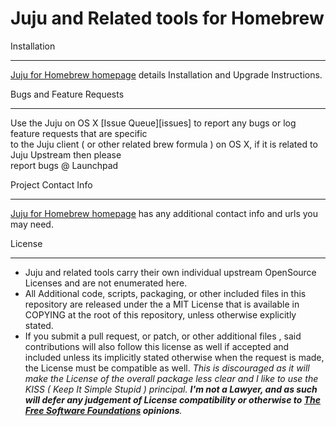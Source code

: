 Juju and Related tools for Homebrew
===================================

Installation
- - -
[Juju for Homebrew homepage][home] details Installation and Upgrade Instructions.

Bugs and Feature Requests
- - - 
Use the Juju on OS X [Issue Queue][issues] to report any bugs or log feature requests that are specific  
to the Juju client ( or other related brew formula ) on OS X, if it is related to Juju Upstream then please  
report bugs @ Launchpad  

Project Contact Info
- - -
[Juju for Homebrew homepage][home] has any additional contact info and urls you may need.

License
- - - 
* Juju and related tools carry their own individual upstream OpenSource Licenses and are not enumerated here.
* All Additional code, scripts, packaging, or other included files in this repository are released under the a MIT License that 
is available in COPYING at the root of this repository, unless otherwise explicitly stated.
* If you submit a pull request, or patch, or other additional files , said contributions will also follow this license as well
if accepted and included unless its implicitly stated otherwise when the request is made, the License must be compatible as well. 
_This is discouraged as it will make the License of the overall package less clear and I like to use the KISS ( Keep It Simple Stupid ) 
principal. **I'm not a Lawyer, and as such will defer any judgement of License compatibility or otherwise
to [The Free Software Foundations][fsf] opinions**._

[home]:http://jujutools.github.com/
[fsf]:http://www.fsf.org

